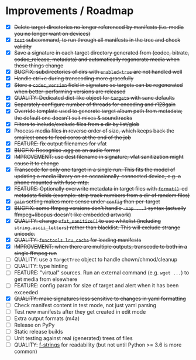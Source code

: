 # Improvements / Roadmap

-   [X] <strike>Delete target directories no longer referenced by manifests (i.e. media you no longer want on devices)</strike>
-   [X] <strike>`test` subcommand, to run through all manifests in the tree and check validity</strike>
-   [X] <strike>Save a signature in each target directory generated from (codec, bitrate, codec_release, metadata) and automatically regenerate media when these things change</strike>
-   [X] <strike>BUGFIX: subdirectories of dirs with `enabled=true` are not handled well</strike>
-   [X] <strike>Handle ctrl+c during transcoding more gracefully</strike>
-   [X] <strike>Store a `codec_version` field in signature so targets can be regenerated when better-performing versions are released</strike>
-   [X] <strike>QUALITY: Dedicated dict-like object for `target`s with sane defaults</strike>
-   [X] <strike>Separately configure number of threads for encoding and r128gain</strike>
-   [X] <strike>Override template used to generate target album path from metadata; the default one doesn't suit mixes & soundtracks</strike>
-   [X] <strike>Filters to include/exclude files from a dir by list/glob</strike>
-   [X] <strike>Process media files in reverse order of size, which keeps back the smallest ones to feed cores at the end of the job</strike>
-   [X] <strike>FEATURE: fix output filenames for vfat</strike>
-   [X] <strike>BUGFIX: Recognise .ogg as an audio format</strike>
-   [X] <strike>IMPROVEMENT: use dest filename in signature; vfat sanitization might cause it to change</strike>
-   [X] <strike>Transcode for only one target in a single run.  This fits the model of updating a media library on an occasionally-connected device, e.g. a phone mounted with fuse-mtp.</strike>
-   [X] <strike>FEATURE: Optionally overwrite metadata in target files with `format()`-ed metadata fields (example: strip track numbers from a dir of random files)</strike>
-   [X] <strike>`gain` setting makes more sense under `config` than per-target</strike>
-   [X] <strike>BUGFIX: some ffmpeg versions don't handle `-map ...?` syntax (actually ffmpeg+libopus doesn't like embedded artwork)</strike>
-   [X] <strike>QUALITY: change `vfat_sanitize()` to use whitelist (including `string.ascii_letters`) rather than blacklist.  This will exclude strange unicode.</strike>
-   [X] <strike>QUALITY: `functools.lru_cache` for loading manifests</strike>
-   [X] <strike>IMPROVEMENT: when there are multiple outputs, transcode to both in a single ffmpeg run</strike>
-   [ ] QUALITY: use a `TargetTree` object to handle chown/chmod/cleanup
-   [ ] QUALITY: type hinting
-   [ ] FEATURE: "virtual" sources.  Run an external command (e.g. `wget ...`) to get media from elsewhere
-   [ ] FEATURE: config param for size of target and alert when it has been exceeded
-   [X] <strike>QUALITY: make signatures less sensitive to changes in yaml formatting</strike>
-   [ ] Check manifest content in test mode, not just yaml parsing
-   [ ] Test new manifests after they get created in edit mode
-   [ ] Extra output formats (m4a)
-   [ ] Release on PyPy
-   [ ] Static release builds
-   [ ] Unit testing against real (generated) trees of files
-   [ ] QUALITY: [f-strings](https://realpython.com/python-f-strings/) for readability (but not until Python >= 3.6 is more common)

